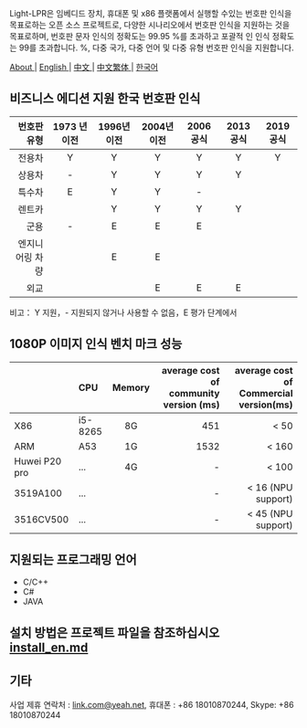 Light-LPR은 임베디드 장치, 휴대폰 및 x86 플랫폼에서 실행할 수있는 번호판 인식을 목표로하는 오픈 소스 프로젝트로, 다양한 시나리오에서 번호판 인식을 지원하는 것을 목표로하며, 번호판 문자 인식의 정확도는 99.95 %를 초과하고 포괄적 인 인식 정확도는 99를 초과합니다. %, 다중 국가, 다중 언어 및 다중 유형 번호판 인식을 지원합니다.

 [ About ](README.md) | [ English ](en.md) | [ 中文 ](cn-zh.md) | [ 中文繁体 ](cn-tw.md)| [ 한국어 ](kr.md) 

## 비즈니스 에디션 지원 한국 번호판 인식
| 번호판 유형 | 1973 년 이전 | 1996년 이전 | 2004년 이전 | 2006공식 | 2013공식 | 2019공식 |
| --------: | :-----: | :----: |  :----: | :----: |:----: |:----: |
| 전용차     |Y | Y | Y | Y | Y | Y |
| 상용차    |  - | Y  | Y | Y | Y |  |   
| 특수차    |  E |  Y| Y| -| | |
| 렌트카    | |  Y |Y| Y| Y |  |
| 군용      | -|E|E|E| | |
| 엔지니어링 차량 | | E| E | | | |
| 외교 | | | E |E | E | |

비고： Y 지원，- 지원되지 않거나 사용할 수 없음，E 평가 단계에서

## 1080P 이미지 인식 벤치 마크 성능
|           | CPU        |  Memory  | average cost of community version (ms)   |  average cost of Commercial version(ms) |
| :-------- | :-----     | :----:  | ----:  | ----:  |
| X86  | i5-8265   |  8G    | 451 | < 50  |
| ARM  | A53       | 1G    | 1532| < 160 |
| Huwei P20 pro| ... | 4G | - |  < 100 |
| 3519A100 | ... |  | - |  < 16 (NPU support) |
| 3516CV500 | ... |  | - | < 45 (NPU support) |

## 지원되는 프로그래밍 언어
- C/C++
- C#
- JAVA

## 설치 방법은 프로젝트 파일을 참조하십시오 [install_en.md](install_en.md)

## 기타 
사업 제휴 연락처 : link.com@yeah.net, 휴대폰 : +86 18010870244, Skype: +86 18010870244